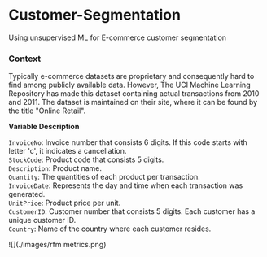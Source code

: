 # Customer-Segmentation
Using unsupervised ML for E-commerce customer segmentation

### Context
Typically e-commerce datasets are proprietary and consequently hard to find among publicly available data. However, The UCI Machine Learning Repository has made this dataset containing actual transactions from 2010 and 2011. The dataset is maintained on their site, where it can be found by the title "Online Retail".

**Variable Description**

`InvoiceNo`: Invoice number that consists 6 digits. If this code starts with letter 'c', it indicates a cancellation.<br>
`StockCode`: Product code that consists 5 digits.<br>
`Description`: Product name.<br>
`Quantity`: The quantities of each product per transaction.<br>
`InvoiceDate`: Represents the day and time when each transaction was generated.<br>
`UnitPrice`: Product price per unit.<br>
`CustomerID`: Customer number that consists 5 digits. Each customer has a unique customer ID.<br>
`Country`: Name of the country where each customer resides.<br>

![](./images/rfm metrics.png)


